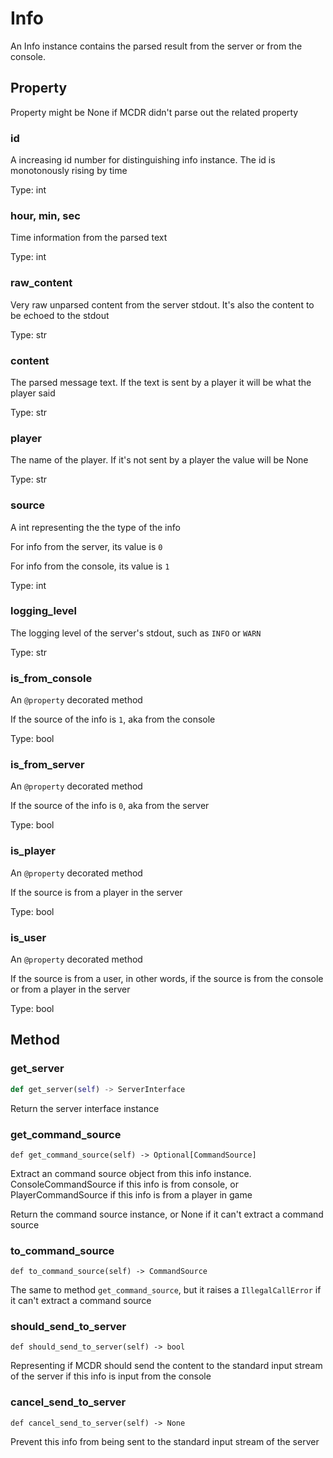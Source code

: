 # Info

An Info instance contains the parsed result from the server or from the console. 

## Property

Property might be None if MCDR didn't parse out the related property

### id

A increasing id number for distinguishing info instance. The id is monotonously rising by time

Type: int

### hour, min, sec

Time information from the parsed text

Type: int

### raw_content

Very raw unparsed content from the server stdout. It's also the content to be echoed to the stdout

Type: str

### content

The parsed message text. If the text is sent by a player it will be what the player said

Type: str

### player

The name of the player. If it's not sent by a player the value will be None

Type: str

### source

A int representing the the type of the info

For info from the server, its value is `0`

For info from the console, its value is `1`

Type: int

### logging_level

The logging level of the server's stdout, such as `INFO` or `WARN`

Type: str

### is_from_console

An `@property` decorated method

If the source of the info is `1`, aka from the console

Type: bool

### is_from_server

An `@property` decorated method

If the source of the info is `0`, aka from the server

Type: bool

### is_player

An `@property` decorated method

If the source is from a player in the server

Type: bool

### is_user

An `@property` decorated method

If the source is from a user, in other words, if the source is from the console or from a player in the server

Type: bool

## Method

### get_server

```python
def get_server(self) -> ServerInterface
```

Return the server interface instance

### get_command_source

```
def get_command_source(self) -> Optional[CommandSource]
```

Extract an command source object from this info instance. ConsoleCommandSource if this info is from console, or PlayerCommandSource if this info is from a player in game

Return the command source instance, or None if it can't extract a command source

### to_command_source

```
def to_command_source(self) -> CommandSource
```

The same to method `get_command_source`, but it raises a `IllegalCallError` if it can't extract a command source

### should_send_to_server

```
def should_send_to_server(self) -> bool
```

Representing if MCDR should send the content to the standard input stream of the server if this info is input from the console

### cancel_send_to_server

```
def cancel_send_to_server(self) -> None
```

Prevent this info from being sent to the standard input stream of the server
